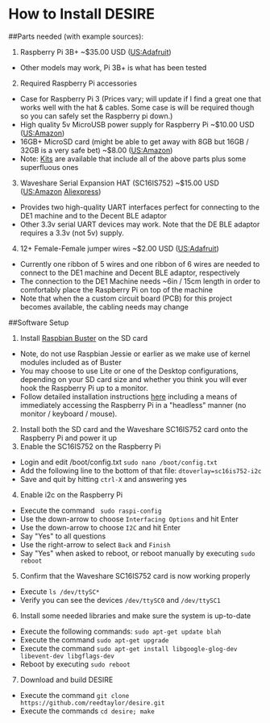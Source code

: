 # How to Install DESIRE

##Parts needed (with example sources):

1. Raspberry Pi 3B+ ~$35.00 USD ([US:Adafruit](https://www.adafruit.com/product/3775))
 - Other models may work, Pi 3B+ is what has been tested
2. Required Raspberry Pi accessories
 - Case for Raspberry Pi 3 (Prices vary; will update if I find a great one that works well with the hat & cables.  Some case is will be required though so you can safely set the Raspberry pi down.)
 - High quality 5v MicroUSB power supply for Raspberry Pi ~$10.00 USD ([US:Amazon](https://www.amazon.com/CanaKit-Raspberry-Supply-Adapter-Listed/dp/B00MARDJZ4))
 - 16GB+ MicroSD card (might be able to get away with 8GB but 16GB / 32GB is a very safe bet) ~$8.00 ([US:Amazon](https://www.amazon.com/Samsung-MicroSDHC-Adapter-MB-ME32GA-AM/dp/B06XWN9Q99))
 - Note: [Kits](https://www.amazon.com/CanaKit-Raspberry-Starter-Premium-Black/dp/B07BCC8PK7) are available that include all of the above parts plus some superfluous ones
3. Waveshare Serial Expansion HAT (SC16IS752) ~$15.00 USD ([US:Amazon](https://www.amazon.com/gp/product/B07KGGHBPW) [Aliexpress](https://www.aliexpress.com/i/32967417322.html))
 - Provides two high-quality UART interfaces perfect for connecting to the DE1 machine and to the Decent BLE adaptor
 - Other 3.3v serial UART devices may work.  Note that the DE BLE adaptor requires a 3.3v (not 5v) supply. 
4. 12+ Female-Female jumper wires ~$2.00 USD ([US:Adafruit](https://www.adafruit.com/product/1950))
 - Currently one ribbon of 5 wires and one ribbon of 6 wires are needed to connect to the DE1 machine and Decent BLE adaptor, respectively
 - The connection to the DE1 Machine needs ~6in / 15cm length in order to comfortably place the Raspberry Pi on top of the machine
 - Note that when the a custom circuit board (PCB) for this project becomes available, the cabling needs may change
 
 ##Software Setup
 
1. Install [Raspbian Buster](https://www.raspberrypi.org/downloads/raspbian/) on the SD card
 - Note, do not use Raspbian Jessie or earlier as we make use of kernel modules included as of Buster
 - You may choose to use Lite or one of the Desktop configurations, depending on your SD card size and whether you think you will ever hook the Raspberry Pi up to a monitor.
 - Follow detailed installation instructions [here](https://desertbot.io/blog/headless-raspberry-pi-3-bplus-ssh-wifi-setup) including a means of immediately accessing the Raspberry Pi in a "headless" manner (no monitor / keyboard / mouse).  
2. Install both the SD card and the Waveshare SC16IS752 card onto the Raspberry Pi and power it up
3. Enable the SC16IS752 on the Raspberry Pi
 - Login and edit /boot/config.txt
 `sudo nano /boot/config.txt`
 - Add the following line to the bottom of that file:
 `dtoverlay=sc16is752-i2c`
 - Save and quit by hitting `ctrl-X` and answering yes
4. Enable i2c on the Raspberry Pi
 - Execute the command ` sudo raspi-config`
 - Use the down-arrow to choose `Interfacing Options` and hit Enter
 - Use the down-arrow to choose `I2C` and hit Enter
 - Say "Yes" to all questions
 - Use the right-arrow to select `Back` and `Finish`
 - Say "Yes" when asked to reboot, or reboot manually by executing `sudo reboot`
5. Confirm that the Waveshare SC16IS752 card is now working properly
 - Execute `ls /dev/ttySC*`
 - Verify you can see the devices `/dev/ttySC0` and `/dev/ttySC1`
6. Install some needed libraries and make sure the system is up-to-date
 - Execute the following commands: 
 `sudo apt-get update
 blah`
 - Execute the command `sudo apt-get upgrade`
 - Execute the command `sudo apt-get install libgoogle-glog-dev libevent-dev libgflags-dev`
 - Reboot by executing `sudo reboot`
7. Download and build DESIRE
 - Execute the command `git clone https://github.com/reedtaylor/desire.git`
 - Execute the commands `cd desire; make`
